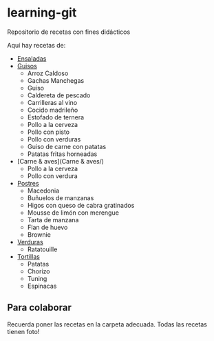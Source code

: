 ﻿# learning-git
Repositorio de recetas con fines didácticos

Aquí hay recetas de:

* [Ensaladas](Ensaladas/)
* [Guisos](Guisos/)
	- Arroz Caldoso
	- Gachas Manchegas
	- Guiso
	- Caldereta de pescado
	- Carrilleras al vino
	- Cocido madrileño
	- Estofado de ternera
	- Pollo a la cerveza
	- Pollo con pisto
	- Pollo con verduras 
	- Guiso de carne con patatas  
	- Patatas fritas horneadas
* [Carne & aves](Carne & aves/)
	- Pollo a la cerveza
	- Pollo con verdura
* [Postres](Postres/)
	- Macedonia
	- Buñuelos de manzanas
	- Higos con queso de cabra gratinados
	- Mousse de limón con merengue
	- Tarta de manzana
  	- Flan de huevo
	- Brownie
* [Verduras](Verduras/)
	- Ratatouille
* [Tortillas](Tortillas/)
	- Patatas
	- Chorizo
	- Tuning
	- Espinacas


Para colaborar
--------------

Recuerda poner las recetas en la carpeta adecuada.
Todas las recetas tienen foto!
